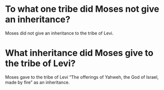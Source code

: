 # To what one tribe did Moses not give an inheritance?

Moses did not give an inheritance to the tribe of Levi.

# What inheritance did Moses give to the tribe of Levi?

Moses gave to the tribe of Levi “The offerings of Yahweh, the God of Israel, made by fire” as an inheritance.
